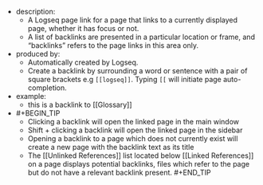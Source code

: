 - description:
	- A Logseq page link for a page that links to a currently displayed page, whether it has focus or not.
	- A list of backlinks are presented in a particular location or frame, and “backlinks” refers to the page links in this area only.
- produced by:
	- Automatically created by Logseq.
	- Create a backlink by  surrounding a word or sentence with a pair of square brackets e.g `[[logseq]]`. Typing `[[` will initiate page auto-completion.
- example:
	- this is a backlink to [[Glossary]]
-
  #+BEGIN_TIP 
  * Clicking a backlink will open the linked page in the main window
  * Shift + clicking a backlink will open the linked page in the sidebar
  * Opening a backlink to a page which does not currently exist will create a new page with the backlink text as its title
  * The [[Unlinked References]] list located below [[Linked References]] on a page displays potential backlinks, files which refer to the page but do not have a relevant backlink present.
   #+END_TIP